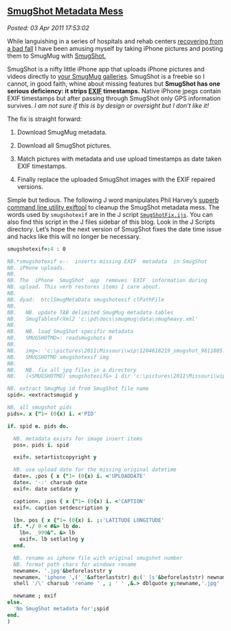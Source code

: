  
[SmugShot Metadata Mess](https://bakerjd99.wordpress.com/2011/04/03/smugshot-metadata-mess/)
-------------------------------------------------------------------------------------------

*Posted: 03 Apr 2011 17:53:02*

While languishing in a series of hospitals and rehab centers [recovering
from a bad
fall](https://bakerjd99.wordpress.com/2011/02/25/a-walk-in-the-park/) I
have been amusing myself by taking iPhone pictures and posting them to
SmugMug with
[SmugShot.](https://itunes.apple.com/us/app/smugshot/id284129416?mt=8)

SmugShot is a nifty little iPhone app that uploads iPhone pictures and
videos directly to [your SmugMug
galleries](https://conceptcontrol.smugmug.com/Themes/Diaries/SmugShots/16038397\_4tPwa).
SmugShot is a freebie so I cannot, in good faith, whine about missing
features but **SmugShot has one serious deficiency: it strips
[EXIF](https://graphicssoft.about.com/od/glossary/g/exif.htm)
timestamps.** Native iPhone jpegs contain EXIF timestamps but after
passing through SmugShot only GPS information survives. *I am not sure
if this is by design or oversight but I don’t like it!*

The fix is straight forward:

1.  Download SmugMug metadata.

2.  Download all SmugShot pictures.

3.  Match pictures with metadata and use upload timestamps as date taken
    EXIF timestamps.

4.  Finally replace the uploaded SmugShot images with the EXIF repaired
    versions.

Simple but tedious. The following J word manipulates Phil Harvey’s
[superb command line utility
exiftool](https://www.sno.phy.queensu.ca/~phil/exiftool/) to cleanup the
SmugShot metadata mess. The words used by `smugshotexif` are in the J
script [`SmugShotFix.ijs`](https://www.box.net/shared/qlp4999qre). You
can also find this script in the J files sidebar of this blog. Look in
the J Scripts directory. Let’s hope the next version of SmugShot fixes
the date time issue and hacks like this will no longer be necessary.

```J
smugshotexif=:4 : 0

NB.*smugshotexif v--  inserts missing EXIF  metadata  in SmugShot
NB. iPhone uploads.
NB.
NB. The  iPhone  SmugShot  app  removes  EXIF  information during
NB. upload. This verb restores items I care about.
NB.
NB. dyad:  btclSmugMetaData smugshotexif clPathFile
NB.
NB.   NB. update TAB delimited SmugMug metadata tables
NB.   SmugTablesFrXml2 'c:\pd\docs\smugmug\data\smugheavy.xml'
NB.
NB.   NB. load SmugShot specific metadata
NB.   SMUGSHOTMD=: readsmugshots 0
NB.
NB.   img=: 'c:\pictures\2011\Missouri\wip\1204618219_smugshot_9811805.jpg'
NB.   SMUGSHOTMD smugshotexif img
NB.
NB.   NB. fix all jpg files in a directory
NB.   (<SMUGSHOTMD) smugshotexif&> 1 dir 'c:\pictures\2011\Missouri\wip\*.jpg'

NB. extract SmugMug id from SmugShot file name
spid=. <extractsmugid y

NB. all smugshot pids
pids=. x {"1~ (0{x) i. <'PID'

if. spid e. pids do.

  NB. metadata exists for image insert items
  pos=. pids i. spid

  exif=. setartistcopyright y

  NB. use upload date for the missing original datetime
  date=. ;pos { x {"1~ (0{x) i. <'UPLOADDATE'
  date=. '-:' charsub date
  exif=. date setdate y

  caption=. ;pos { x {"1~ (0{x) i. <'CAPTION'
  exif=. caption setdescription y

  lb=. pos { x {"1~ (0{x) i. ;:'LATITUDE LONGITUDE'
  if. *./ 0 < #&> lb do.
	lb=. _999&". &> lb
	exif=. lb setlatlng y
  end.

  NB. rename as iphone file with original smugshot number
  NB. format path chars for windows rename
  newname=. '.jpg'&beforelaststr y
  newname=. 'iphone ',('_'&afterlaststr) @:(' [s'&beforelaststr) newname
  shell '/\' charsub 'rename ' , ; ' ' ,&.> dblquote y;newname,'.jpg'

  newname ; exif
else.
  'No SmugShot metadata for';spid
end.
)
```